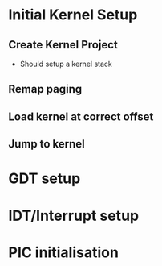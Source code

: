 # Initial Kernel Setup

## Create Kernel Project

- Should setup a kernel stack

## Remap paging

## Load kernel at correct offset

## Jump to kernel

# GDT setup

# IDT/Interrupt setup

# PIC initialisation